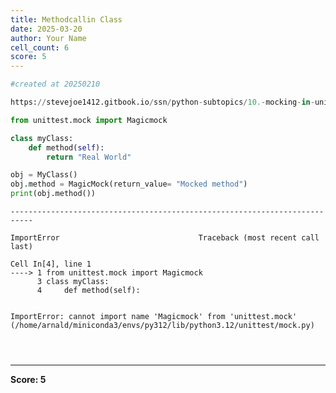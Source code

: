 ```yaml
---
title: Methodcallin Class
date: 2025-03-20
author: Your Name
cell_count: 6
score: 5
---
```


```python
#created at 20250210

```


```python
https://stevejoe1412.gitbook.io/ssn/python-subtopics/10.-mocking-in-unit-tests
```


```python
from unittest.mock import Magicmock

class myClass:
    def method(self):
        return "Real World"

obj = MyClass()
obj.method = MagicMock(return_value= "Mocked method")
print(obj.method())
```


    ---------------------------------------------------------------------------

    ImportError                               Traceback (most recent call last)

    Cell In[4], line 1
    ----> 1 from unittest.mock import Magicmock
          3 class myClass:
          4     def method(self):


    ImportError: cannot import name 'Magicmock' from 'unittest.mock' (/home/arnald/miniconda3/envs/py312/lib/python3.12/unittest/mock.py)



```python

```


```python

```


```python

```


---
**Score: 5**